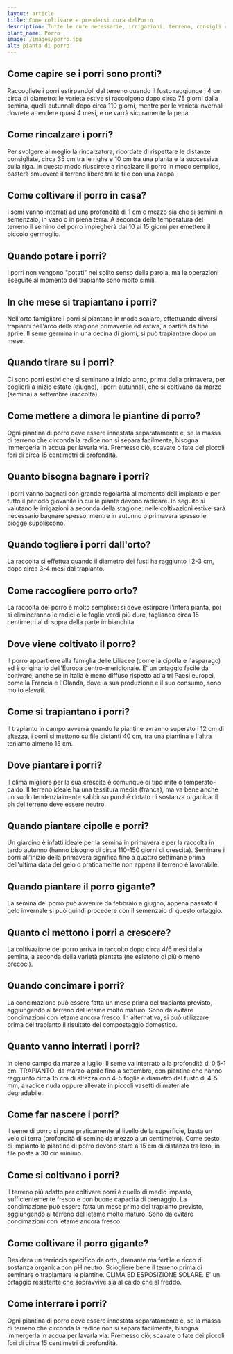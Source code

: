 ```yaml
---
layout: article
title: Come coltivare e prendersi cura delPorro
description: Tutte le cure necessarie, irrigazioni, terreno, consigli e molto altro sulla coltivazione del Porro
plant_name: Porro
image: /images/porro.jpg
alt: pianta di porro
---
```


## Come capire se i porri sono pronti?

Raccogliete i porri estirpandoli dal terreno quando il fusto raggiunge i 4 cm circa di diametro: le varietà estive si raccolgono dopo circa 75 giorni dalla semina, quelli autunnali dopo circa 110 giorni, mentre per le varietà invernali dovrete attendere quasi 4 mesi, e ne varrà sicuramente la pena.

## Come rincalzare i porri?

Per svolgere al meglio la rincalzatura, ricordate di rispettare le distanze consigliate, circa 35 cm tra le righe e 10 cm tra una pianta e la successiva sulla riga. In questo modo riuscirete a rincalzare il porro in modo semplice, basterà smuovere il terreno libero tra le file con una zappa.

## Come coltivare il porro in casa?

I semi vanno interrati ad una profondità di 1 cm e mezzo sia che si semini in semenzaio, in vaso o in piena terra. A seconda della temperatura del terreno il semino del porro impiegherà dai 10 ai 15 giorni per emettere il piccolo germoglio.

## Quando potare i porri?

I porri non vengono "potati" nel solito senso della parola, ma le operazioni eseguite al momento del trapianto sono molto simili.

## In che mese si trapiantano i porri?

Nell'orto famigliare i porri si piantano in modo scalare, effettuando diversi trapianti nell'arco della stagione primaverile ed estiva, a partire da fine aprile. Il seme germina in una decina di giorni, si può trapiantare dopo un mese.

## Quando tirare su i porri?

Ci sono porri estivi che si seminano a inizio anno, prima della primavera, per coglierli a inizio estate (giugno), i porri autunnali, che si coltivano da marzo (semina) a settembre (raccolta).

## Come mettere a dimora le piantine di porro?

Ogni piantina di porro deve essere innestata separatamente e, se la massa di terreno che circonda la radice non si separa facilmente, bisogna immergerla in acqua per lavarla via. Premesso ciò, scavate o fate dei piccoli fori di circa 15 centimetri di profondità.

## Quanto bisogna bagnare i porri?

I porri vanno bagnati con grande regolarità al momento dell'impianto e per tutto il periodo giovanile in cui le piante devono radicare. In seguito si valutano le irrigazioni a seconda della stagione: nelle coltivazioni estive sarà necessario bagnare spesso, mentre in autunno o primavera spesso le piogge suppliscono.

## Quando togliere i porri dall'orto?

La raccolta si effettua quando il diametro dei fusti ha raggiunto i 2-3 cm, dopo circa 3-4 mesi dal trapianto.

## Come raccogliere porro orto?

La raccolta del porro è molto semplice: si deve estirpare l'intera pianta, poi si elimineranno le radici e le foglie verdi più dure, tagliando circa 15 centimetri al di sopra della parte imbianchita.

## Dove viene coltivato il porro?

Il porro appartiene alla famiglia delle Liliacee (come la cipolla e l'asparago) ed è originario dell'Europa centro-meridionale. E' un ortaggio facile da coltivare, anche se in Italia è meno diffuso rispetto ad altri Paesi europei, come la Francia e l'Olanda, dove la sua produzione e il suo consumo, sono molto elevati.

## Come si trapiantano i porri?

 Il trapianto in campo avverrà quando le piantine avranno superato i 12 cm di altezza, i porri si mettono su file distanti 40 cm, tra una piantina e l'altra teniamo almeno 15 cm.

## Dove piantare i porri?

 Il clima migliore per la sua crescita è comunque di tipo mite o temperato-caldo. Il terreno ideale ha una tessitura media (franca), ma va bene anche un suolo tendenzialmente sabbioso purché dotato di sostanza organica. il ph del terreno deve essere neutro.

## Quando piantare cipolle e porri?

Un giardino è infatti ideale per la semina in primavera e per la raccolta in tardo autunno (hanno bisogno di circa 110-150 giorni di crescita). Seminare i porri all'inizio della primavera significa fino a quattro settimane prima dell'ultima data del gelo o praticamente non appena il terreno è lavorabile.

## Quando piantare il porro gigante?

 La semina del porro può avvenire da febbraio a giugno, appena passato il gelo invernale si può quindi procedere con il semenzaio di questo ortaggio.

## Quanto ci mettono i porri a crescere?

 La coltivazione del porro arriva in raccolto dopo circa 4/6 mesi dalla semina, a seconda della varietà piantata (ne esistono di più o meno precoci).

## Quando concimare i porri?

La concimazione può essere fatta un mese prima del trapianto previsto, aggiungendo al terreno del letame molto maturo. Sono da evitare concimazioni con letame ancora fresco. In alternativa, si può utilizzare prima del trapianto il risultato del compostaggio domestico.

## Quanto vanno interrati i porri?

In pieno campo da marzo a luglio. Il seme va interrato alla profondità di 0,5-1 cm. TRAPIANTO: da marzo-aprile fino a settembre, con piantine che hanno raggiunto circa 15 cm di altezza con 4-5 foglie e diametro del fusto di 4-5 mm, a radice nuda oppure allevate in piccoli vasetti di materiale degradabile.

## Come far nascere i porri?

Il seme di porro si pone praticamente al livello della superficie, basta un velo di terra (profondità di semina da mezzo a un centimetro). Come sesto di impianto le piantine di porro devono stare a 15 cm di distanza tra loro, in file poste a 30 cm minimo.

## Come si coltivano i porri?

Il terreno più adatto per coltivare porri è quello di medio impasto, sufficientemente fresco e con buone capacità di drenaggio. La concimazione può essere fatta un mese prima del trapianto previsto, aggiungendo al terreno del letame molto maturo. Sono da evitare concimazioni con letame ancora fresco.

## Come coltivare il porro gigante?

 Desidera un terriccio specifico da orto, drenante ma fertile e ricco di sostanza organica con pH neutro. Sciogliere bene il terreno prima di seminare o trapiantare le piantine. CLIMA ED ESPOSIZIONE SOLARE. E' un ortaggio resistente che sopravvive sia al caldo che al freddo.

## Come interrare i porri?

 Ogni piantina di porro deve essere innestata separatamente e, se la massa di terreno che circonda la radice non si separa facilmente, bisogna immergerla in acqua per lavarla via. Premesso ciò, scavate o fate dei piccoli fori di circa 15 centimetri di profondità.

